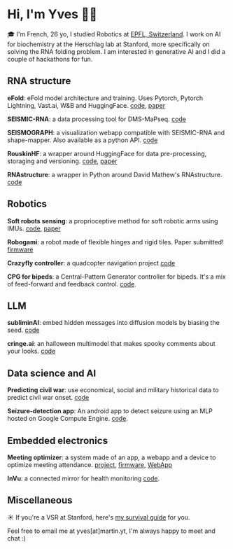 # Hi, I'm Yves 👋🏻

🎓 I'm French, 26 yo, I studied Robotics at [EPFL, Switzerland](https://www.qschina.cn/universities/ecole-polytechnique-f%C3%A9d%C3%A9rale-de-lausanne/). I work on AI for biochemistry at the Herschlag lab at Stanford, more specifically on solving the RNA folding problem. I am interested in generative AI and I did a couple of hackathons for fun. 

## RNA structure

**eFold**: eFold model architecture and training. Uses Pytorch, Pytorch Lightning, Vast.ai, W&B and HuggingFace. [code](https://github.com/rouskinlab/efold), [paper](https://www.biorxiv.org/content/10.1101/2024.01.24.577093v1.full)

**SEISMIC-RNA**: a data processing tool for DMS-MaPseq. [code](https://github.com/rouskinlab/seismic-rna)

**SEISMOGRAPH**: a visualization webapp compatible with SEISMIC-RNA and shape-mapper. Also available as a python API. [code](https://github.com/rouskinlab/seismic-graph) 

**RouskinHF**: a wrapper around HuggingFace for data pre-processing, storaging and versioning. [code](https://github.com/rouskinlab/rouskinhf), [paper](https://www.biorxiv.org/content/10.1101/2024.01.24.577093v1.full)

**RNAstructure**: a wrapper in Python around David Mathew's RNAstructure. [code](https://github.com/rouskinlab/rnastructure)

## Robotics

**Soft robots sensing**: a proprioceptive method for soft robotic arms using IMUs. [code](https://github.com/yvesmartindestaillades/State-Estimator-for-Soft-Arm-SESA), [paper](https://ieeexplore.ieee.org/document/9982185) 

**Robogami**: a robot made of flexible hinges and rigid tiles. Paper submitted! [firmware](https://github.com/yvesmartindestaillades/RRL_pouch_motors_control) 

**Crazyfly controller**: a quadcopter navigation project [code](https://github.com/yvesmartindestaillades/CrazyFlie-Control) 

**CPG for bipeds**: a Central-Pattern Generator controller for bipeds. It's a mix of feed-forward and feedback control. [code](https://github.com/yvesmartindestaillades/CPG-based-control-for-biped).

## LLM

**subliminAI**: embed hidden messages into diffusion models by biasing the seed. [code](https://github.com/yvesmartindestaillades/subliminAI)

**cringe.ai**: an halloween multimodel that makes spooky comments about your looks. [code](https://github.com/yvesmartindestaillades/cringe.ai)

## Data science and AI

**Predicting civil war**: use economical, social and military historical data to predict civil war onset. [code](https://mlecauchois.github.io/cwonset/) 

**Seizure-detection app**: An android app to detect seizure using an MLP hosted on Google Compute Engine. [code](https://github.com/yvesmartindestaillades/Seizure-Detection-Android-App). 

## Embedded electronics

**Meeting optimizer**: a system made of an app, a webapp and a device to optimize meeting attendance.  [project](https://chi.camp/projects/team-3-2019-2020/), [firmware](https://github.com/yvesmartindestaillades/Odeji-Firmware-Arduino), [WebApp](https://odeji-6a294.web.app/) 

**InVu**: a connected mirror for health monitoring [code](https://github.com/yvesmartindestaillades/smartMirrorFitbit). 

## Miscellaneous

☀️ If you're a VSR at Stanford, here's [my survival guide](https://github.com/yvesmartindestaillades/StanfordVSRsurvivalGuide) for you.

Feel free to email me at yves[at]martin.yt, I'm always happy to meet and chat :)
